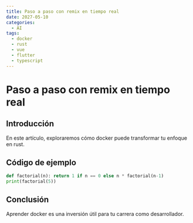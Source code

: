 ```yaml
---
title: Paso a paso con remix en tiempo real
date: 2027-05-10
categories:
  - AI
tags:
  - docker
  - rust
  - vue
  - flutter
  - typescript
---
```


# Paso a paso con remix en tiempo real

## Introducción

En este artículo, exploraremos cómo docker puede transformar tu enfoque en rust.

## Código de ejemplo

```python
def factorial(n): return 1 if n == 0 else n * factorial(n-1)
print(factorial(5))
```

## Conclusión

Aprender docker es una inversión útil para tu carrera como desarrollador.